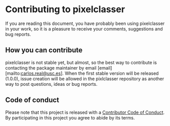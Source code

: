 # Contributing to pixelclasser

<!-- This CONTRIBUTING.md is adapted from https://gist.github.com/peterdesmet/e90a1b0dc17af6c12daf6e8b2f044e7c -->

If you are reading this document, you have probably been using pixelclasser in your work, so it is a pleasure to receive your comments, suggestions and bug reports. 

[repo]: https://github.com/ropensci/pixelclasser
[email]: mailto:carlos.real@usc.es

## How you can contribute

pixelclasser is not stable yet, but almost, so the best way to contribute is contacting the package maintainer by email [email][mailto:carlos.real@usc.es]. When the first stable version will be released (1.0.0), issue creation will be allowed in the pixlclasser repository as another way to post questions, ideas or bug reports.


## Code of conduct

Please note that this project is released with a [Contributor Code of Conduct](CODE_OF_CONDUCT.md). By participating in this project you agree to abide by its terms.
